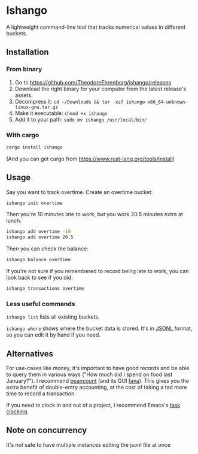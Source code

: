 # Ishango

A lightweight command-line tool that tracks numerical values in different buckets.

## Installation

### From binary

1. Go to https://github.com/TheodoreEhrenborg/ishango/releases
1. Download the right binary for your computer from the latest release's assets.
1. Decompress it: `cd ~/Downloads && tar -xzf ishango-x86_64-unknown-linux-gnu.tar.gz`
1. Make it executable: `chmod +x ishango`
1. Add it to your path: `sudo mv ishango /usr/local/bin/`

### With cargo

```bash
cargo install ishango
```

(And you can get cargo from https://www.rust-lang.org/tools/install)

## Usage

Say you want to track overtime. Create an overtime bucket:

```bash
ishango init overtime
```

Then you're 10 minutes late to work, but you work 20.5 minutes extra at lunch:

```bash
ishango add overtime -10
ishango add overtime 20.5
```

Then you can check the balance:

```bash
ishango balance overtime
```

If you're not sure if you remembered to record being late to work,
you can look back to see if you did:

```bash
ishango transactions overtime
```

### Less useful commands

`ishango list` lists all existing buckets.

`ishango where` shows where the bucket data is stored.
It's in [JSONL](https://jsonlines.org/) format,
so you can edit it by hand if you need.

## Alternatives

For use-cases like money,
it's important to have good records and
be able to query them in various ways ("How much did I spend on food last January?").
I recommend [beancount](https://github.com/beancount/beancount)
(and its GUI [fava](https://beancount.github.io/fava/)).
This gives you the extra benefit of double-entry accounting,
at the cost of taking a tad more time
to record a transaction.

If you need to clock in and out of a project,
I recommend Emacs's
[task clocking](https://orgmode.org/manual/Clocking-commands.html).

## Note on concurrency
It's not safe to have multiple instances editing the jsonl file at once
